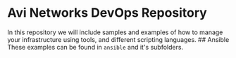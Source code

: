 # Avi Networks DevOps RepositoryIn this repository we will include samples and examples of how to manage your infrastructure using tools, and different scripting languages. 
 ## Ansible
These examples can be found in `ansible` and it's subfolders.
